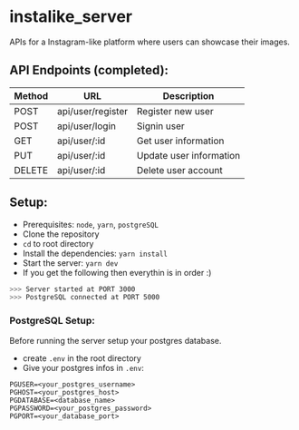 # instalike_server

APIs for a Instagram-like platform where users can showcase their images.

## API Endpoints (completed):

| Method | URL               | Description             |
| ------ | ----------------- | ----------------------- |
| POST   | api/user/register | Register new user       |
| POST   | api/user/login    | Signin user             |
| GET    | api/user/:id      | Get user information    |
| PUT    | api/user/:id      | Update user information |
| DELETE | api/user/:id      | Delete user account     |

## Setup:

- Prerequisites: `node`, `yarn`, `postgreSQL`
- Clone the repository
- `cd` to root directory
- Install the dependencies: `yarn install`
- Start the server: `yarn dev`
- If you get the following then everythin is in order :)

```bash
>>> Server started at PORT 3000
>>> PostgreSQL connected at PORT 5000
```

### PostgreSQL Setup:

Before running the server setup your postgres database.

- create `.env` in the root directory
- Give your postgres infos in `.env`:

```
PGUSER=<your_postgres_username>
PGHOST=<your_postgres_host>
PGDATABASE=<database_name>
PGPASSWORD=<your_postgres_password>
PGPORT=<your_database_port>
```
